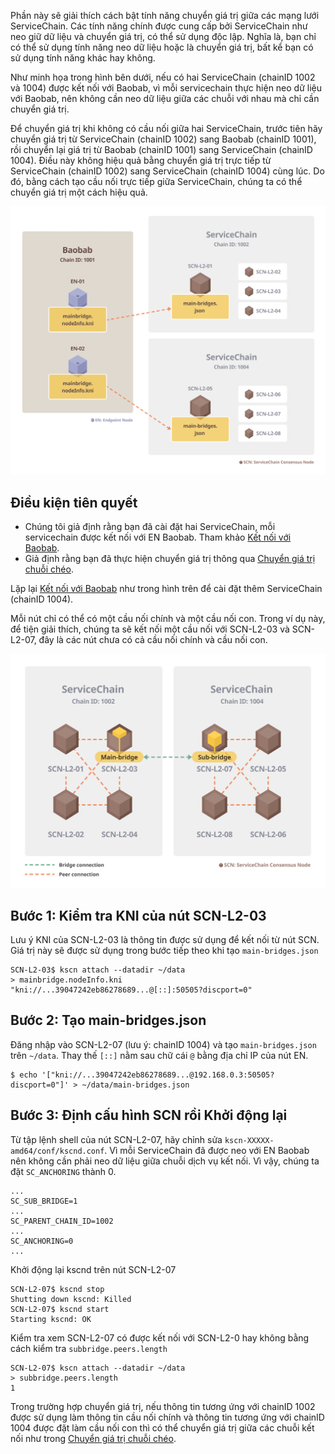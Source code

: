 Phần này sẽ giải thích cách bật tính năng chuyển giá trị giữa các mạng lưới ServiceChain. Các tính năng chính được cung cấp bởi ServiceChain như neo giữ dữ liệu và chuyển giá trị, có thể sử dụng độc lập. Nghĩa là, bạn chỉ có thể sử dụng tính năng neo dữ liệu hoặc là chuyển giá trị, bất kể bạn có sử dụng tính năng khác hay không.

Như minh họa trong hình bên dưới, nếu có hai ServiceChain (chainID 1002 và 1004) được kết nối với Baobab, vì mỗi servicechain thực hiện neo dữ liệu với Baobab, nên không cần neo dữ liệu giữa các chuỗi với nhau mà chỉ cần chuyển giá trị.

Để chuyển giá trị khi không có cầu nối giữa hai ServiceChain, trước tiên hãy chuyển giá trị từ ServiceChain (chainID 1002) sang Baobab (chainID 1001), rồi chuyển lại giá trị từ Baobab (chainID 1001) sang ServiceChain (chainID 1004). Điều này không hiệu quả bằng chuyển giá trị trực tiếp từ ServiceChain (chainID 1002) sang ServiceChain (chainID 1004) cùng lúc. Do đó, bằng cách tạo cầu nối trực tiếp giữa ServiceChain, chúng ta có thể chuyển giá trị một cách hiệu quả.

![](../images/sc-vt-between-sibling-arch.png)

## Điều kiện tiên quyết <a id="prerequisites"></a>
- Chúng tôi giả định rằng bạn đã cài đặt hai ServiceChain, mỗi servicechain được kết nối với EN Baobab. Tham khảo [Kết nối với Baobab](en-scn-connection.md).
- Giả định rằng bạn đã thực hiện chuyển giá trị thông qua [Chuyển giá trị chuỗi chéo](value-transfer.md).

Lặp lại [Kết nối với Baobab](en-scn-connection.md) như trong hình trên để cài đặt thêm ServiceChain (chainID 1004).

Mỗi nút chỉ có thể có một cầu nối chính và một cầu nối con. Trong ví dụ này, để tiện giải thích, chúng ta sẽ kết nối một cầu nối với SCN-L2-03 và SCN-L2-07, đây là các nút chưa có cả cầu nối chính và cầu nối con.

![](../images/sc-vt-between-sibling-bridge.png)

## Bước 1: Kiểm tra KNI của nút SCN-L2-03 <a id="step-1-check-kni-of-scn-node"></a>
Lưu ý KNI của SCN-L2-03 là thông tin được sử dụng để kết nối từ nút SCN. Giá trị này sẽ được sử dụng trong bước tiếp theo khi tạo `main-bridges.json`

```
SCN-L2-03$ kscn attach --datadir ~/data
> mainbridge.nodeInfo.kni
"kni://...39047242eb86278689...@[::]:50505?discport=0"
```

## Bước 2: Tạo main-bridges.json <a id="step-2-create-main-bridges-json"></a>
Đăng nhập vào SCN-L2-07 (lưu ý: chainID 1004) và tạo `main-bridges.json` trên `~/data`. Thay thế `[::]` nằm sau chữ cái `@` bằng địa chỉ IP của nút EN.
```
$ echo '["kni://...39047242eb86278689...@192.168.0.3:50505?discport=0"]' > ~/data/main-bridges.json
```

## Bước 3: Định cấu hình SCN rồi Khởi động lại <a id="step-3-configure-scn-then-restart"></a>
Từ tập lệnh shell của nút SCN-L2-07, hãy chỉnh sửa `kscn-XXXXX-amd64/conf/kscnd.conf`. Vì mỗi ServiceChain đã được neo với EN Baobab nên không cần phải neo dữ liệu giữa chuỗi dịch vụ kết nối. Vì vậy, chúng ta đặt `SC_ANCHORING` thành 0.

```
...
SC_SUB_BRIDGE=1
...
SC_PARENT_CHAIN_ID=1002
...
SC_ANCHORING=0
...
```

Khởi động lại kscnd trên nút SCN-L2-07
```
SCN-L2-07$ kscnd stop
Shutting down kscnd: Killed
SCN-L2-07$ kscnd start
Starting kscnd: OK
```

Kiểm tra xem SCN-L2-07 có được kết nối với SCN-L2-0 hay không bằng cách kiểm tra `subbridge.peers.length`
```
SCN-L2-07$ kscn attach --datadir ~/data
> subbridge.peers.length
1
```

Trong trường hợp chuyển giá trị, nếu thông tin tương ứng với chainID 1002 được sử dụng làm thông tin cầu nối chính và thông tin tương ứng với chainID 1004 được đặt làm cầu nối con thì có thể chuyển giá trị giữa các chuỗi kết nối như trong [Chuyển giá trị chuỗi chéo](value-transfer.md).
